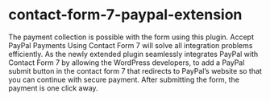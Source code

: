# contact-form-7-paypal-extension
The payment collection is possible with the form using this plugin. Accept PayPal Payments Using Contact Form 7 will solve all integration problems efficiently. As the newly extended plugin seamlessly integrates PayPal with Contact Form 7 by allowing the WordPress developers, to add a PayPal submit button in the contact form 7 that redirects to PayPal’s website so that you can continue with secure payment. After submitting the form, the payment is one click away.
